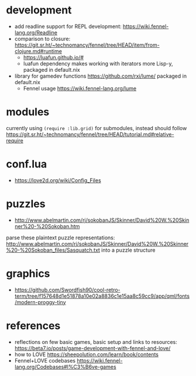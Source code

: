 # development

- add readline support for REPL development: https://wiki.fennel-lang.org/Readline
- comparison to closure: https://git.sr.ht/~technomancy/fennel/tree/HEAD/item/from-clojure.md#runtime
    - https://luafun.github.io/#
    - luafun dependency makes working with iterators more Lisp-y, packaged in default.nix
- library for gamedev functions https://github.com/rxi/lume/ packaged in default.nix
    - Fennel usage https://wiki.fennel-lang.org/lume

# modules

currently using `(require :lib.grid)` for submodules, instead should follow
https://git.sr.ht/~technomancy/fennel/tree/HEAD/tutorial.md#relative-require

# conf.lua

- https://love2d.org/wiki/Config_Files

# puzzles

- http://www.abelmartin.com/rj/sokobanJS/Skinner/David%20W.%20Skinner%20-%20Sokoban.htm

parse these plaintext puzzle representations:
http://www.abelmartin.com/rj/sokobanJS/Skinner/David%20W.%20Skinner%20-%20Sokoban_files/Sasquatch.txt
into a puzzle structure

# graphics

- https://github.com/Swordfish90/cool-retro-term/tree/f157648d1e51878a10e02a8836c1e15aa8c59cc9/app/qml/fonts/modern-proggy-tiny

# references

- reflections on few basic games, basic setup and links to resources: https://beta7.io/posts/game-development-with-fennel-and-love/
- how to LOVE https://sheepolution.com/learn/book/contents
- Fennel+LOVE codebases https://wiki.fennel-lang.org/Codebases#l%C3%B6ve-games

